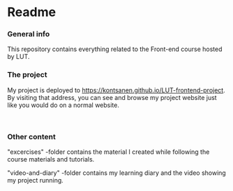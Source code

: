 <h1>Readme</h1>

<h3>General info</h3>

This repository contains everything related to the Front-end course hosted by LUT.
</br>
<h3>The project</h3>

My project is deployed to https://kontsanen.github.io/LUT-frontend-project. By visiting that address, you can see and browse my project website just like you would do on a normal website. 

</br>

<h3>Other content</h3>

"excercises" -folder contains the material I created while following the course materials and tutorials.</br>

"video-and-diary" -folder contains my learning diary and the video showing my project running.
